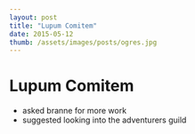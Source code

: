 ```yaml
---
layout: post
title: "Lupum Comitem"
date: 2015-05-12
thumb: /assets/images/posts/ogres.jpg
---
```


# Lupum Comitem

- asked branne for more work
- suggested looking into the adventurers guild

